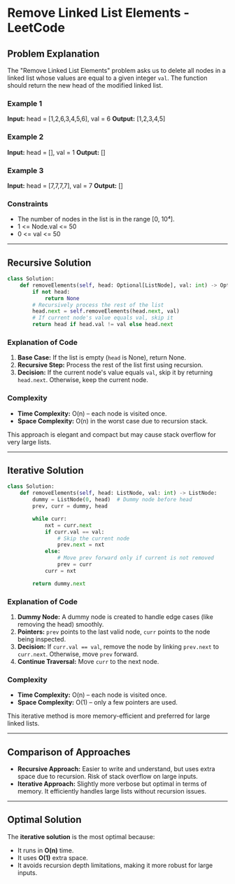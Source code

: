 # Remove Linked List Elements - LeetCode

## Problem Explanation

The "Remove Linked List Elements" problem asks us to delete all nodes in a linked list whose values are equal to a given integer `val`. The function should return the new head of the modified linked list.

### Example 1

**Input:** head = \[1,2,6,3,4,5,6], val = 6
**Output:** \[1,2,3,4,5]

### Example 2

**Input:** head = \[], val = 1
**Output:** \[]

### Example 3

**Input:** head = \[7,7,7,7], val = 7
**Output:** \[]

### Constraints

* The number of nodes in the list is in the range \[0, 10⁴].
* 1 <= Node.val <= 50
* 0 <= val <= 50

---

## Recursive Solution

```python
class Solution:
    def removeElements(self, head: Optional[ListNode], val: int) -> Optional[ListNode]:
        if not head:
            return None
        # Recursively process the rest of the list
        head.next = self.removeElements(head.next, val)
        # If current node's value equals val, skip it
        return head if head.val != val else head.next
```

### Explanation of Code

1. **Base Case:** If the list is empty (`head` is None), return None.
2. **Recursive Step:** Process the rest of the list first using recursion.
3. **Decision:** If the current node's value equals `val`, skip it by returning `head.next`. Otherwise, keep the current node.

### Complexity

* **Time Complexity:** O(n) – each node is visited once.
* **Space Complexity:** O(n) in the worst case due to recursion stack.

This approach is elegant and compact but may cause stack overflow for very large lists.

---

## Iterative Solution

```python
class Solution:
    def removeElements(self, head: ListNode, val: int) -> ListNode:
        dummy = ListNode(0, head)  # Dummy node before head
        prev, curr = dummy, head

        while curr:
            nxt = curr.next
            if curr.val == val:
                # Skip the current node
                prev.next = nxt
            else:
                # Move prev forward only if current is not removed
                prev = curr
            curr = nxt

        return dummy.next
```

### Explanation of Code

1. **Dummy Node:** A dummy node is created to handle edge cases (like removing the head) smoothly.
2. **Pointers:** `prev` points to the last valid node, `curr` points to the node being inspected.
3. **Decision:** If `curr.val == val`, remove the node by linking `prev.next` to `curr.next`. Otherwise, move `prev` forward.
4. **Continue Traversal:** Move `curr` to the next node.

### Complexity

* **Time Complexity:** O(n) – each node is visited once.
* **Space Complexity:** O(1) – only a few pointers are used.

This iterative method is more memory-efficient and preferred for large linked lists.

---

## Comparison of Approaches

* **Recursive Approach:** Easier to write and understand, but uses extra space due to recursion. Risk of stack overflow on large inputs.
* **Iterative Approach:** Slightly more verbose but optimal in terms of memory. It efficiently handles large lists without recursion issues.

---

## Optimal Solution

The **iterative solution** is the most optimal because:

* It runs in **O(n)** time.
* It uses **O(1)** extra space.
* It avoids recursion depth limitations, making it more robust for large inputs.